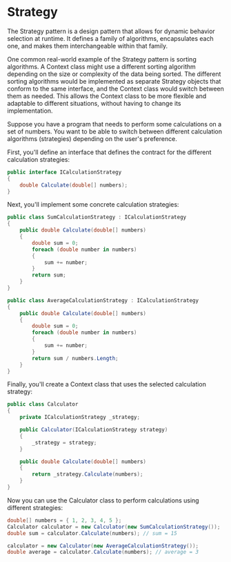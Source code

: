 # Strategy
The Strategy pattern is a design pattern that allows for dynamic behavior selection at runtime. It defines a family of algorithms, encapsulates each one, and makes them interchangeable within that family.

One common real-world example of the Strategy pattern is sorting algorithms. A Context class might use a different sorting algorithm depending on the size or complexity of the data being sorted. The different sorting algorithms would be implemented as separate Strategy objects that conform to the same interface, and the Context class would switch between them as needed. This allows the Context class to be more flexible and adaptable to different situations, without having to change its implementation.

Suppose you have a program that needs to perform some calculations on a set of numbers. You want to be able to switch between different calculation algorithms (strategies) depending on the user's preference.

First, you'll define an interface that defines the contract for the different calculation strategies:
```csharp
public interface ICalculationStrategy
{
    double Calculate(double[] numbers);
}
````
Next, you'll implement some concrete calculation strategies:
```csharp
public class SumCalculationStrategy : ICalculationStrategy
{
    public double Calculate(double[] numbers)
    {
        double sum = 0;
        foreach (double number in numbers)
        {
            sum += number;
        }
        return sum;
    }
}

public class AverageCalculationStrategy : ICalculationStrategy
{
    public double Calculate(double[] numbers)
    {
        double sum = 0;
        foreach (double number in numbers)
        {
            sum += number;
        }
        return sum / numbers.Length;
    }
}
````
Finally, you'll create a Context class that uses the selected calculation strategy:
```csharp
public class Calculator
{
    private ICalculationStrategy _strategy;

    public Calculator(ICalculationStrategy strategy)
    {
        _strategy = strategy;
    }

    public double Calculate(double[] numbers)
    {
        return _strategy.Calculate(numbers);
    }
}
````
Now you can use the Calculator class to perform calculations using different strategies:
```csharp
double[] numbers = { 1, 2, 3, 4, 5 };
Calculator calculator = new Calculator(new SumCalculationStrategy());
double sum = calculator.Calculate(numbers); // sum = 15

calculator = new Calculator(new AverageCalculationStrategy());
double average = calculator.Calculate(numbers); // average = 3
````